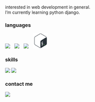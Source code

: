 interested in web development in general. <br>
I’m currently learning python django. <br>
<h3>languages</h3>
<p float="left">
  <img src="https://upload.wikimedia.org/wikipedia/commons/6/6a/JavaScript-logo.png" width="50"  style="margin-right: 10px;">
  <img src="https://upload.wikimedia.org/wikipedia/commons/c/c3/Python-logo-notext.svg" width="50"  style="margin-right: 10px;">
  <img src="https://upload.wikimedia.org/wikipedia/commons/1/18/C_Programming_Language.svg" width="50"  style="margin-right: 10px;">
  <img src="https://github.com/devicons/devicon/blob/master/icons/bash/bash-original.svg" width="50"  style="margin-right: 10px;">
</p>
<h3>skills</h3>
<p float="left">
  <img src="https://upload.wikimedia.org/wikipedia/commons/1/1b/Svelte_Logo.svg" width="50">
  <img src="https://upload.wikimedia.org/wikipedia/commons/a/a7/React-icon.svg" width="50">
</p>
<h3>contact me</h3>
<a href='https://t.me/kalkdn'>
  <img src="https://upload.wikimedia.org/wikipedia/commons/8/82/Telegram_logo.svg" width="30">
</a>


<!---
kalkidanyishakz/kalkidanyishakz is a ✨ special ✨ repository because its `README.md` (this file) appears on your GitHub profile.
You can click the Preview link to take a look at your changes.
--->
